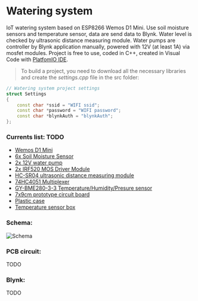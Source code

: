 # Watering system
IoT watering system based on ESP8266 Wemos D1 Mini. Use soil moisture sensors and temperature sensor, data are send data to Blynk. Water level is checked by ultrasonic distance measuring module. Water pumps are controller by Blynk application manually, powered with 12V (at least 1A) via mosfet modules.
Project is free to use, coded in C++, created in Visual Code with [PlatfomIO IDE](http://docs.platformio.org/en/latest/ide/vscode.html).

> To build a project, you need to download all the necessary libraries and create the *settings.cpp* file in the src folder:
```c++
// Watering system project settings
struct Settings
{
    const char *ssid = "WIFI ssid";
    const char *password = "WIFI password";
    const char *blynkAuth = "blynkAuth";
};
```

### Currents list: TODO
* [Wemos D1 Mini](https://www.aliexpress.com/item/D1-mini-V2-Mini-NodeMcu-4M-bytes-Lua-WIFI-Internet-of-Things-development-board-based-ESP8266/32681374223.html)
* [6x Soil Moisture Sensor](https://www.aliexpress.com/item/Smart-Electronics-Soil-Moisture-Hygrometer-Detection-Humidity-Sensor-Module-For-arduino-Development-Board-DIY-Robot-Smart/32562744759.html)
* [2x 12V water pump](https://www.aliexpress.com/item/DC-12V-Hydroponics-Heating-Mattress-Food-Mdical-Super-Sound-off-Water-Cooling-Cycle-Brushless-Pressure-Boost/32813036499.html)
* [2x IRF520 MOS Driver Module](https://www.aliexpress.com/item/1PCS-0-24V-Top-Mosfet-Button-IRF520-MOS-Driver-Module-For-Arduino-MCU-ARM-Raspberry-pi/32722409551.html)
* [HC-SR04 ultrasonic distance measuring module](https://www.aliexpress.com/item/1pcs-Ultrasonic-Module-HC-SR04-Distance-Measuring-Transducer-Sensor-HC-SR04-HCSR04/32703532280.html)
* [74HC4051 Multiplexer](https://www.aliexpress.com/item/10PCS-LOT-CD4051BE-CD4051-4051BE-4051-DIP16-new-and-original-IC/32807746646.html)
* [GY-BME280-3-3 Temperature/Humidity/Presure sensor](https://www.aliexpress.com/item/1PCS-GY-BME280-3-3-precision-altimeter-atmospheric-pressure-BME280-sensor-module/32767969468.html)
* [7x9cm prototype circuit board](https://www.aliexpress.com/item/MCIGICM-5Pcs-DIY-Prototype-Paper-PCB-Universal-Experiment-Matrix-Circuit-Board-7x9cm-7-9/32350333672.html)
* [Plastic case](https://www.aliexpress.com/item/1-piece-158-90-60mm-IP65-waterproof-plastic-case-with-clear-cover-for-electronic-project-Housing/32812690691.html)
* [Temperature sensor box](https://www.aliexpress.com/item/szomk-plastic-humidity-sensor-project-box-2-pcs-84-27-16mm-diy-wall-mounting-plastic-junction/32586666805.html)





### Schema:
![Schema](https://github.com/vitzaoral/watering-system/blob/master/schema/watering-system_schema.jpg)

### PCB circuit:
TODO

### Blynk:
TODO